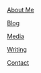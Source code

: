 <a href="https://bigmoneytwelves.github.io/bigmoneytwelves.github.io/about.html" title="About Me">About Me</a>

<a href="https://bigmoneytwelves.github.io/(https://beartwelves.substack.com/feed)" title="Blog">Blog</a>

<a href="https://bigmoneytwelves.github.io/bigmoneytwelves.github.io/media.html" title="Media">Media</a>

<a href="https://bigmoneytwelves.github.io/bigmoneytwelves.github.io/writing.html" title="Writing">Writing</a>

<a href="https://bigmoneytwelves.github.io/bigmoneytwelves.github.io/contact.html" title="Contact">Contact</a>
